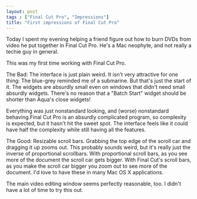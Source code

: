 ```yaml
---
layout: post
tags : ["Final Cut Pro", "Impressions"]
title: "First impressions of Final Cut Pro"
---
```

Today I spent my evening helping a friend figure out how to burn DVDs from video he put together in Final Cut Pro. He's a Mac neophyte, and not really a techie guy in general.

This was my first time working with Final Cut Pro.

<!--more-->

The Bad: The interface is just plain weird. It isn't very attractive for one thing: The blue-grey reminded me of a submarine. But that's just the start of it. The widgets are absurdly small even on windows that didn't need small absurdly widgets. There's no reason that a "Batch Start" widget should be shorter than Aqua's close widgets!

Everything was just nonstandard looking, and (worse) nonstandard behaving.Final Cut Pro is an absurdly complicated program, so complexity is expected, but it hasn't hit the sweet spot. The interface feels like it could have half the complexity while still having all the features.

The Good: Resizable scroll bars. Grabbing the top edge of the scroll car and dragging it up zooms out. This probably sounds weird, but it's really just the inverse of proportional scrollbars. With proportional scroll bars, as you see more of the document the scroll car gets bigger. With Final Cut's scroll bars, as you make the scroll car bigger you zoom out to see more of the document. I'd love to have these in many Mac OS X applications.

The main video editing window seems perfectly reasonable, too. I didn't have a lot of time to try this out.